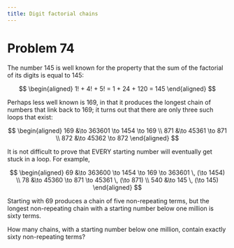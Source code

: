 ```yaml
---
title: Digit factorial chains
---
```

# Problem 74

The number 145 is well known for the property that the sum of the factorial of its digits is equal to 145:

$$
\begin{aligned}
1! + 4! + 5! = 1 + 24 + 120 = 145
\end{aligned}
$$

Perhaps less well known is 169, in that it produces the longest chain of numbers that link back to 169; it turns out that there are only three such loops that exist:

$$
\begin{aligned}
169 &\to 363601 \to 1454 \to 169 \\
871 &\to 45361 \to 871 \\
872 &\to 45362 \to 872
\end{aligned}
$$

It is not difficult to prove that EVERY starting number will eventually get stuck in a loop. For example,

$$
\begin{aligned}
69 &\to 363600 \to 1454 \to 169 \to 363601 \, (\to 1454) \\
78 &\to 45360 \to 871 \to 45361 \, (\to 871) \\
540 &\to 145 \, (\to 145)
\end{aligned}
$$

Starting with 69 produces a chain of five non-repeating terms, but the longest non-repeating chain with a starting number below one million is sixty terms.

How many chains, with a starting number below one million, contain exactly sixty non-repeating terms?